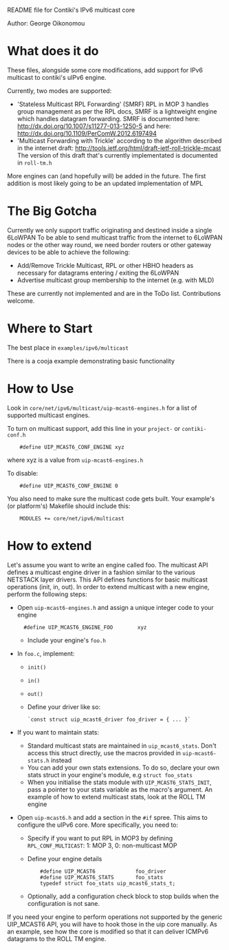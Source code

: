 README file for Contiki's IPv6 multicast core

Author: George Oikonomou

What does it do
===============
These files, alongside some core modifications, add support for IPv6 multicast
to contiki's uIPv6 engine.

Currently, two modes are supported:

 * 'Stateless Multicast RPL Forwarding' (SMRF)
    RPL in MOP 3 handles group management as per the RPL docs,
    SMRF is a lightweight engine which handles datagram forwarding.
    SMRF is documented here:
    http://dx.doi.org/10.1007/s11277-013-1250-5
    and here:
    http://dx.doi.org/10.1109/PerComW.2012.6197494
 * 'Multicast Forwarding with Trickle' according to the algorithm described
    in the internet draft:
    http://tools.ietf.org/html/draft-ietf-roll-trickle-mcast
    The version of this draft that's currently implementated is documented
    in `roll-tm.h`

More engines can (and hopefully will) be added in the future. The first
addition is most likely going to be an updated implementation of MPL

The Big Gotcha
==============
Currently we only support traffic originating and destined inside a single 6LoWPAN
To be able to send multicast traffic from the internet to 6LoWPAN nodes or the other
way round, we need border routers or other gateway devices to be able to achieve
the following:

 * Add/Remove Trickle Multicast, RPL or other HBHO headers as necessary for datagrams
  entering / exiting the 6LoWPAN
 * Advertise multicast group membership to the internet (e.g. with MLD)

These are currently not implemented and are in the ToDo list. Contributions welcome.

Where to Start
==============
The best place in `examples/ipv6/multicast`

There is a cooja example demonstrating basic functionality

How to Use
==========
Look in `core/net/ipv6/multicast/uip-mcast6-engines.h` for a list of supported
multicast engines.

To turn on multicast support, add this line in your `project-` or `contiki-conf.h`

        #define UIP_MCAST6_CONF_ENGINE xyz

  where xyz is a value from `uip-mcast6-engines.h`

To disable:

        #define UIP_MCAST6_CONF_ENGINE 0

You also need to make sure the multicast code gets built. Your example's
(or platform's) Makefile should include this:

        MODULES += core/net/ipv6/multicast

How to extend
=============
Let's assume you want to write an engine called foo.
The multicast API defines a multicast engine driver in a fashion similar to
the various NETSTACK layer drivers. This API defines functions for basic
multicast operations (init, in, out).
In order to extend multicast with a new engine, perform the following steps:

- Open `uip-mcast6-engines.h` and assign a unique integer code to your engine

        #define UIP_MCAST6_ENGINE_FOO        xyz

  - Include your engine's `foo.h`

- In `foo.c`, implement:
  * `init()`
  * `in()`
  * `out()`
  * Define your driver like so:

        `const struct uip_mcast6_driver foo_driver = { ... }`

- If you want to maintain stats:
  * Standard multicast stats are maintained in `uip_mcast6_stats`. Don't access
    this struct directly, use the macros provided in `uip-mcast6-stats.h` instead
  * You can add your own stats extensions. To do so, declare your own stats
    struct in your engine's module, e.g `struct foo_stats`
  * When you initialise the stats module with `UIP_MCAST6_STATS_INIT`, pass
    a pointer to your stats variable as the macro's argument.
    An example of how to extend multicast stats, look at the ROLL TM engine

- Open `uip-mcast6.h` and add a section in the `#if` spree. This aims to
  configure the uIPv6 core. More specifically, you need to:
  * Specify if you want to put RPL in MOP3 by defining
      `RPL_CONF_MULTICAST`: 1: MOP 3, 0: non-multicast MOP
  * Define your engine details

            #define UIP_MCAST6             foo_driver
            #define UIP_MCAST6_STATS       foo_stats
            typedef struct foo_stats uip_mcast6_stats_t;

  * Optionally, add a configuration check block to stop builds when the
    configuration is not sane.

If you need your engine to perform operations not supported by the generic
UIP_MCAST6 API, you will have to hook those in the uip core manually. As an
example, see how the core is modified so that it can deliver ICMPv6 datagrams
to the ROLL TM engine.
